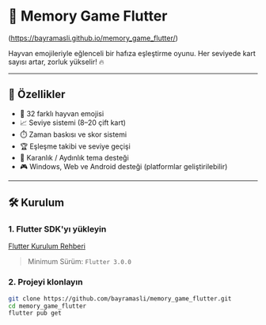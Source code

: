 # 🧠 Memory Game Flutter

(https://bayramasli.github.io/memory_game_flutter/)

Hayvan emojileriyle eğlenceli bir hafıza eşleştirme oyunu. Her seviyede kart sayısı artar, zorluk yükselir! 🔥

---

## 🚀 Özellikler

- 🐾 32 farklı hayvan emojisi
- 📈 Seviye sistemi (8–20 çift kart)
- ⏱️ Zaman baskısı ve skor sistemi
- 🏆 Eşleşme takibi ve seviye geçişi
- 🌙 Karanlık / Aydınlık tema desteği
- 🎮 Windows, Web ve Android desteği (platformlar geliştirilebilir)

---

## 🛠️ Kurulum

### 1. Flutter SDK'yı yükleyin
[Flutter Kurulum Rehberi](https://docs.flutter.dev/get-started/install)

> Minimum Sürüm: `Flutter 3.0.0`

### 2. Projeyi klonlayın

```bash
git clone https://github.com/bayramasli/memory_game_flutter.git
cd memory_game_flutter
flutter pub get
